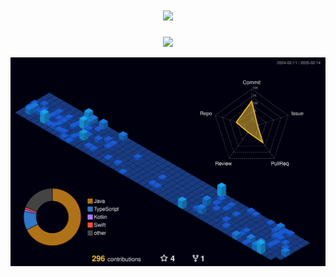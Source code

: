 <h1 align="center">
  <a href="https://git.io/typing-svg"><img src=https://readme-typing-svg.herokuapp.com?font=Fira+Code&pause=200&color=039C37&width=435&lines=Hi+there!;I'm+Nikita;Computer+science+student;And;Java+Developer></a>
</h1>

<p align="center">
  <a href="https://git.io/typing-svg](https://github.com/ryo-ma/github-profile-trophy"><img src=https://github-profile-trophy.vercel.app/?username=Nikita777-coder&theme=gruvbox&title=-Issues,-Reviews></a>
</p>

<p align="center">
  <a href="#">
    <img width="800" src="./profile-3d-contrib/profile-night-view.svg">
  </a>
</p>
